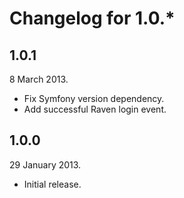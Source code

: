 Changelog for 1.0.*
===================

1.0.1
-----

8 March 2013.

* Fix Symfony version dependency.
* Add successful Raven login event.

1.0.0
-----

29 January 2013.

* Initial release.

